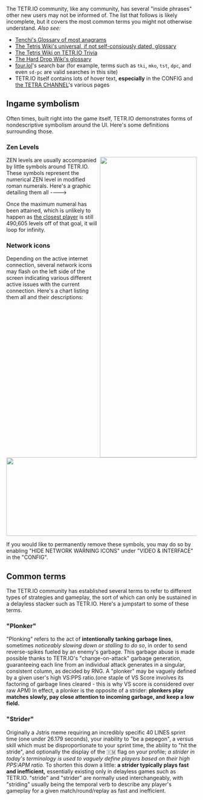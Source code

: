 The TETR.IO community, like any community, has several "inside phrases" other new users may not be informed of. The list that follows is likely incomplete, but it covers the most common terms you might not otherwise understand.
*Also see:*
* [Tenchi's Glossary of most anagrams](https://tetrio.team2xh.net/?t=faq#glossary)
* [The Tetris Wiki's universal, if not self-consiously dated, glossary](https://tetris.wiki/Glossary)
* [The Tetris Wiki on TETR.IO Trivia](https://tetris.wiki/TETR.IO#Trivia)
* [The Hard Drop Wiki's glossary](https://harddrop.com/wiki/Glossary)
* [four.lol](https://four.lol/)'s search bar (for example, terms such as `tki`, `mko`, `tst`, `dpc`, and even `sd-pc` are valid searches in this site)
* TETR.IO itself contains lots of hover text, **especially** in the CONFIG and [the TETRA CHANNEL](https://ch.tetr.io/)'s various pages

## Ingame symbolism
Often times, built right into the game itself, TETR.IO demonstrates forms of nondescriptive symbolism around the UI. Here's some definitions surrounding those.

### Zen Levels
<img align="right" width="256" height="794" src="https://cdn.discordapp.com/attachments/673303546564968566/930368624286375956/unknown.png">
ZEN levels are usually accompanied by little symbols around TETR.IO. These symbols represent the numerical ZEN level in modified roman numerals. Here's a graphic detailing them all ---->

Once the maximum numeral has been attained, which is unlikely to happen as [the closest player](https://ch.tetr.io/u/blb) is still 490,605 levels off of that goal, it will loop for infinity.

### Network icons
Depending on the active internet connection, several network icons may flash on the left side of the screen indicating various different active issues with the current connection. Here's a chart listing them all and their descriptions:

<img width="610" height="207" src="https://cdn.discordapp.com/attachments/674421736162197515/903649798719176795/2021-10-09_02-48-21.png">

If you would like to permanently remove these symbols, you may do so by enabling "HIDE NETWORK WARNING ICONS" under "VIDEO & INTERFACE" in the "CONFIG".

## Common terms
The TETR.IO community has established several terms to refer to different types of strategies and gameplay, the sort of which can only be sustained in a delayless stacker such as TETR.IO. Here's a jumpstart to some of these terms. 

### "Plonker"
"Plonking" refers to the act of **intentionally tanking garbage lines**, sometimes *noticeably slowing down or stalling to do so*, in order to send reverse-spikes fueled by an enemy's garbage. This garbage abuse is made possible thanks to TETR.IO's "change-on-attack" garbage generation, guaranteeing each line from an individual attack generates in a singular, consistent column, as decided by RNG. A "plonker" may be vaguely defined by a given user's high VS:PPS ratio.(one staple of VS Score involves its factoring of garbage lines cleared - this is why VS score is considered over raw APM) In effect, a plonker is the opposite of a strider: **plonkers play matches slowly, pay close attention to incoming garbage, and keep a low field.**

### "Strider"
Originally a Jstris meme requiring an incredibly specific 40 LINES sprint time (one under 26.179 seconds), your inability to "be a pepegon", a versus skill which must be disproportionate to your sprint time, the ability to "hit the stride", and optionally the display of the 🇮🇲 flag on your profile;
*a strider in today's terminology is used to vaguely define players based on their high PPS:APM ratio.* To shorten this down a little: **a strider typically plays fast and inefficient,** essentially existing only in delayless games such as TETR.IO. "stride" and "strider" are normally used interchangeably, with "striding" usually being the temporal verb to describe any player's gameplay for a given match/round/replay as fast and inefficient.